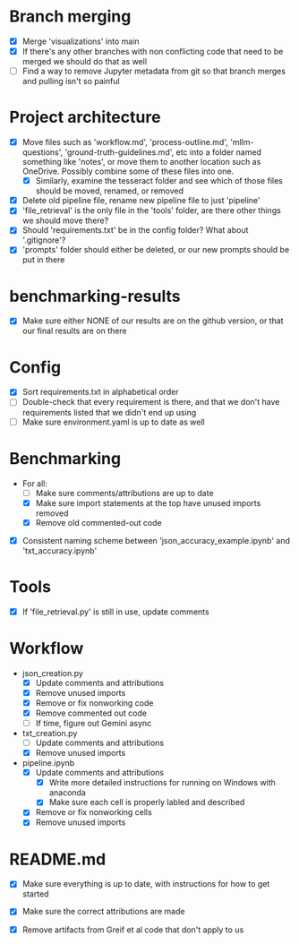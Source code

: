 # Branch merging
- [X] Merge 'visualizations' into main
- [X] If there's any other branches with non conflicting code that need to be merged we should do that as well
- [ ] Find a way to remove Jupyter metadata from git so that branch merges and pulling isn't so painful

# Project architecture
- [X] Move files such as 'workflow.md', 'process-outline.md', 'mllm-questions', 'ground-truth-guidelines.md', etc into a folder named something like 'notes', or move them to another location such as OneDrive. Possibly combine some of these files into one. 
    - [X] Similarly, examine the tesseract folder and see which of those files should be moved, renamed, or removed
- [X] Delete old pipeline file, rename new pipeline file to just 'pipeline'
- [X] 'file_retrieval' is the only file in the 'tools' folder, are there other things we should move there? 
- [X] Should 'requirements.txt' be in the config folder? What about '.gitignore'?
- [X] 'prompts' folder should either be deleted, or our new prompts should be put in there

# benchmarking-results
- [X] Make sure either NONE of our results are on the github version, or that our final results are on there

# Config
- [X] Sort requirements.txt in alphabetical order 
- [ ] Double-check that every requirement is there, and that we don't have requirements listed that we didn't end up using
- [ ] Make sure environment.yaml is up to date as well

# Benchmarking
- For all:
    - [ ] Make sure comments/attributions are up to date
    - [X] Make sure import statements at the top have unused imports removed
    - [X] Remove old commented-out code
- [X] Consistent naming scheme between 'json_accuracy_example.ipynb' and 'txt_accuracy.ipynb'

# Tools
- [X] If 'file_retrieval.py' is still in use, update comments

# Workflow
- json_creation.py
    - [X] Update comments and attributions
    - [X] Remove unused imports
    - [X] Remove or fix nonworking code
    - [X] Remove commented out code
    - [ ] If time, figure out Gemini async
- txt_creation.py
    - [ ] Update comments and attributions
    - [X] Remove unused imports
- pipeline.ipynb
    - [X] Update comments and attributions
        - [X] Write more detailed instructions for running on Windows with anaconda
        - [X] Make sure each cell is properly labled and described
    - [X] Remove or fix nonworking cells
    - [X] Remove unused imports

# README.md
- [X] Make sure everything is up to date, with instructions for how to get started
- [X] Make sure the correct attributions are made
- [X] Remove artifacts from Greif et al code that don't apply to us








